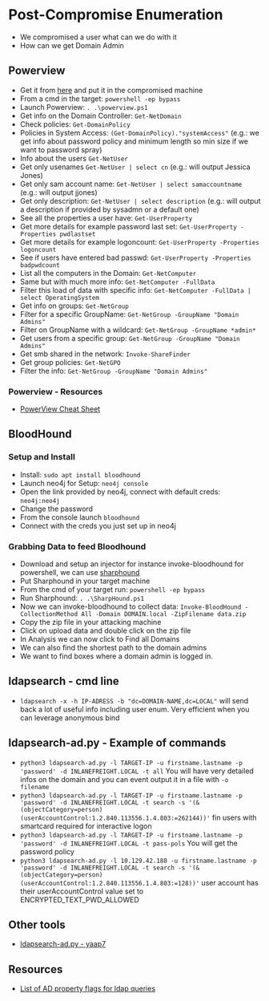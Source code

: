# Post-Compromise Enumeration

- We compromised a user what can we do with it
- How can we get Domain Admin

## Powerview

- Get it from [here](https://raw.githubusercontent.com/PowerShellEmpire/PowerTools/master/PowerView/powerview.ps1) and put it in the compromised machine
- From a cmd in the target: `powershell -ep bypass` 
- Launch Powerview: `. .\powerview.ps1`
- Get info on the Domain Controller: `Get-NetDomain`
- Check policies: `Get-DomainPolicy`
- Policies in System Access: `(Get-DomainPolicy)."systemAccess"` (e.g.: we get info about password policy and minimum length so min size if we want to password spray)
- Info about the users `Get-NetUser`
- Get only usenames `Get-NetUser | select cn` (e.g.: will output Jessica Jones)
- Get only sam account name: `Get-NetUser | select samaccountname` (e.g.: will output jjones)
- Get only description: `Get-NetUser | select description` (e.g.: will output a description if provided by sysadmn or a default one)
- See all the properties a user have: `Get-UserProperty`
- Get more details for example password last set: `Get-UserProperty -Properties pwdlastset`
- Get more details for example logoncount: `Get-UserProperty -Properties logoncount`
- See if users have entered bad passwd: `Get-UserProperty -Properties badpwdcount`
- List all the computers in the Domain: `Get-NetComputer`
- Same but with much more info: `Get-NetComputer -FullData`
- Filter this load of data with specific info: `Get-NetComputer -FullData | select OperatingSystem`
- Get info on groups: `Get-NetGroup`
- Filter for a specific GroupName: `Get-NetGroup -GroupName "Domain Admins" `
- Filter on GroupName with a wildcard: `Get-NetGroup -GroupName *admin* `
- Get users from a specific group: `Get-NetGroup -GroupName "Domain Admins" `
- Get smb shared in the network: `Invoke-ShareFinder`
- Get group policies: `Get-NetGPO`
- Filter the info: `Get-NetGroup -GroupName "Domain Admins" `

### Powerview - Resources

- [PowerView Cheat Sheet](https://gist.github.com/HarmJ0y/184f9822b195c52dd50c379ed3117993)

## BloodHound

### Setup and Install

- Install: `sudo apt install bloodhound`
- Launch neo4j for Setup: `neo4j console`
- Open the link provided by neo4j, connect with default creds: `neo4j:neo4j` 
- Change the password
- From the console launch `bloodhound`
- Connect with the creds you just set up in neo4j

### Grabbing Data to feed Bloodhound

- Download and setup an injector for instance invoke-bloodhound for powershell, we can use [sharphound](https://github.com/BloodHoundAD/BloodHound/blob/master/Collectors/SharpHound.ps1)
- Put Sharphound in your target machine
- From the cmd of your target run: `powershell -ep bypass`
- Run Sharphound: `. .\SharpHound.ps1`
- Now we can invoke-bloodhound to collect data: `Invoke-BloodHound -CollectionMethod All -Domain DOMAIN.local -ZipFilename data.zip`
- Copy the zip file in your attacking machine
- Click on upload data and double click on the zip file
- In Analysis we can now click to Find all Domains
- We can also find the shortest path to the domain admins
- We want to find boxes where a domain admin is logged in.

## ldapsearch - cmd line

- `ldapsearch -x -h IP-ADRESS -b "dc=DOMAIN-NAME,dc=LOCAL"` will send back a lot of useful info including user enum. Very efficient when you can leverage anonymous bind

## ldapsearch-ad.py - Example of commands

- `python3 ldapsearch-ad.py -l TARGET-IP -u firstname.lastname -p 'password' -d INLANEFREIGHT.LOCAL -t all` You will have very detailed infos on the domain and you can event output it in a file with `-o filename`
- `python3 ldapsearch-ad.py -l TARGET-IP -u firstname.lastname -p 'password' -d INLANEFREIGHT.LOCAL -t search -s '(&(objectCategory=person)(userAccountControl:1.2.840.113556.1.4.803:=262144))'` fin users with smartcard required for interactive logon 
- `python3 ldapsearch-ad.py -l TARGET-IP -u firstname.lastname -p 'password' -d INLANEFREIGHT.LOCAL -t pass-pols` You will get the password policy
- `python3 ldapsearch-ad.py -l 10.129.42.188 -u firstname.lastname -p 'password' -d INLANEFREIGHT.LOCAL -t search -s '(&(objectCategory=person)(userAccountControl:1.2.840.113556.1.4.803:=128))'` user account has their userAccountControl value set to ENCRYPTED_TEXT_PWD_ALLOWED

## Other tools

- [ldapsearch-ad.py - yaap7](https://github.com/yaap7/ldapsearch-ad)

## Resources

- [List of AD property flags for ldap queries](https://docs.microsoft.com/en-us/troubleshoot/windows-server/identity/useraccountcontrol-manipulate-account-properties#list-of-property-flags)
